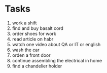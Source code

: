 #      Tasks

1. work a shift
2. find and buy basalt cord
3. order shoes for work
4. read article on habr
5. watch one video about QA or IT or english
6. wash the car
7. orden a front door
8. continue assembling the electrical in home
9. find a chandelier holder
